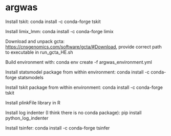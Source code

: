 # argwas


Install tskit:
conda install -c conda-forge tskit

Install limix_lmm:
conda install -c conda-forge limix

Download and unpack gcta:
https://cnsgenomics.com/software/gcta/#Download, provide correct path to executable in run_gcta_HE.sh

Build environment with:
conda env create -f argwas_environment.yml

Install statsmodel package from within environment:
conda install -c conda-forge statsmodels

Install tskit package from within environment:
conda install -c conda-forge tskit

Install plinkFile library in R

Install log indenter (I think there is no conda package):
pip install python_log_indenter

Install tsinfer:
 conda install -c conda-forge tsinfer 
